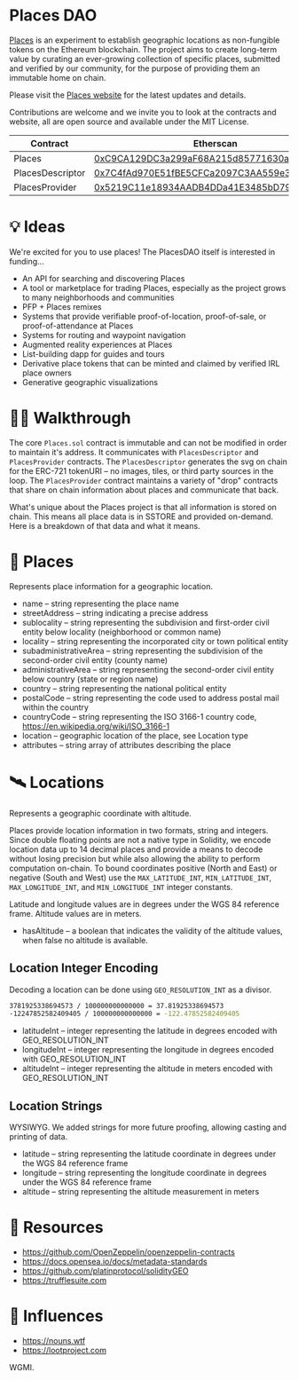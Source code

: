 # Places DAO

[Places](https://places.xyz) is an experiment to establish geographic locations as non-fungible tokens on the Ethereum blockchain. The project aims to create long-term value by curating an ever-growing collection of specific places, submitted and verified by our community, for the purpose of providing them an immutable home on chain.

Please visit the [Places website](https://places.xyz) for the latest updates and details.

Contributions are welcome and we invite you to look at the contracts and website, all are open source and available under the MIT License.

| Contract | Etherscan |
|---------|---------------------------------------------------------------|
| Places | [0xC9CA129DC3a299aF68A215d85771630aec4C3C2b](https://etherscan.io/address/0xC9CA129DC3a299aF68A215d85771630aec4C3C2b#code) |
| PlacesDescriptor | [0x7C4fAd970E51fBE5CFCa2097C3AA559e3E0aEAf8](https://etherscan.io/address/0x7C4fAd970E51fBE5CFCa2097C3AA559e3E0aEAf8) |
| PlacesProvider | [0x5219C11e18934AADB4DDa41E3485bD79DAE08F10](https://etherscan.io/address/0x5219C11e18934AADB4DDa41E3485bD79DAE08F10#code) |

# 💡 Ideas

We're excited for you to use places! The PlacesDAO itself is interested in funding…

- An API for searching and discovering Places
- A tool or marketplace for trading Places, especially as the project grows to many neighborhoods and communities
- PFP + Places remixes
- Systems that provide verifiable proof-of-location, proof-of-sale, or proof-of-attendance at Places
- Systems for routing and waypoint navigation
- Augmented reality experiences at Places
- List-building dapp for guides and tours
- Derivative place tokens that can be minted and claimed by verified IRL place owners
- Generative geographic visualizations

# 🚶‍♀️ Walkthrough

The core `Places.sol` contract is immutable and can not be modified in order to maintain it's address. It communicates with `PlacesDescriptor` and `PlacesProvider` contracts. The `PlacesDescriptor` generates the svg on chain for the ERC-721 tokenURI – no images, tiles, or third party sources in the loop. The `PlacesProvider` contract maintains a variety of "drop" contracts that share on chain information about places and communicate that back.

What's unique about the Places project is that all information is stored on chain. This means all place data is in SSTORE and provided on-demand. Here is a breakdown of that data and what it means.

# 📍 Places

Represents place information for a geographic location.

* name – string representing the place name
* streetAddress – string indicating a precise address
* sublocality – string representing the subdivision and first-order civil entity below locality (neighborhood or common name)
* locality – string representing the incorporated city or town political entity
* subadministrativeArea – string representing the subdivision of the second-order civil entity (county name)
* administrativeArea – string representing the second-order civil entity below country (state or region name)
* country – string representing the national political entity
* postalCode – string representing the code used to address postal mail within the country
* countryCode – string representing the ISO 3166-1 country code, https://en.wikipedia.org/wiki/ISO_3166-1
* location – geographic location of the place, see Location type
* attributes – string array of attributes describing the place

# 🛰 Locations

Represents a geographic coordinate with altitude.

Places provide location information in two formats, string and integers. Since double floating points are not a native type in Solidity, we encode location data up to 14 decimal places and provide a means to decode without losing precision but while also allowing the ability to perform computation on-chain. To bound coordinates positive (North and East) or negative (South and West) use the `MAX_LATITUDE_INT`, `MIN_LATITUDE_INT`, `MAX_LONGITUDE_INT`, and `MIN_LONGITUDE_INT` integer constants.

Latitude and longitude values are in degrees under the WGS 84 reference frame. Altitude values are in meters.

* hasAltitude – a boolean that indicates the validity of the altitude values, when false no altitude is available.

## Location Integer Encoding

Decoding a location can be done using `GEO_RESOLUTION_INT` as a divisor. 

```sh
3781925338694573 / 100000000000000 = 37.81925338694573
-12247852582409405 / 100000000000000 = -122.47852582409405
```

* latitudeInt – integer representing the latitude in degrees encoded with GEO_RESOLUTION_INT
* longitudeInt – integer representing the longitude in degrees encoded with GEO_RESOLUTION_INT
* altitudeInt – integer representing the altitude in meters encoded with GEO_RESOLUTION_INT

## Location Strings

WYSIWYG. We added strings for more future proofing, allowing casting and printing of data.

* latitude – string representing the latitude coordinate in degrees under the WGS 84 reference frame
* longitude – string representing the longitude coordinate in degrees under the WGS 84 reference frame
* altitude – string representing the altitude measurement in meters

# 🧠 Resources
- https://github.com/OpenZeppelin/openzeppelin-contracts
- https://docs.opensea.io/docs/metadata-standards
- https://github.com/platinprotocol/solidityGEO
- https://trufflesuite.com

# 🙌 Influences
- https://nouns.wtf
- https://lootproject.com

WGMI.
